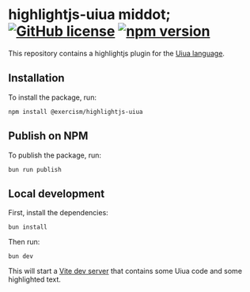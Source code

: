 # highlightjs-uiua middot; [![GitHub license](https://img.shields.io/badge/license-MIT-blue.svg)](https://github.com/exercism/highlightjs-uiua/blob/main/LICENSE) [![npm version](https://img.shields.io/npm/v/@exercism/highlightjs-uiua.svg?style=flat)](https://www.npmjs.com/package/@exercism/highlightjs-uiua)

This repository contains a highlightjs plugin for the [Uiua language](https://www.uiua.org/).

## Installation

To install the package, run:

```shell
npm install @exercism/highlightjs-uiua
```

## Publish on NPM

To publish the package, run:

```shell
bun run publish
```

## Local development

First, install the dependencies:

```shell
bun install
```

Then run:

```shell
bun dev
```

This will start a [Vite dev server](https://vite.dev/) that contains some Uiua code and some highlighted text.

